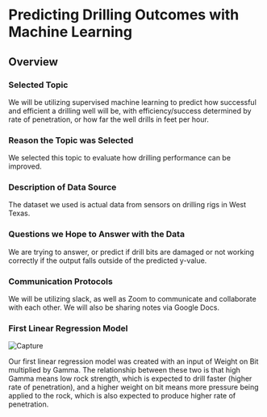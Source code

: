 # Predicting Drilling Outcomes with Machine Learning

## Overview

### Selected Topic

We will be utilizing supervised machine learning to predict how successful and efficient a drilling well will be, with efficiency/success determined by rate of penetration, or how far the well drills in feet per hour.

### Reason the Topic was Selected

We selected this topic to evaluate how drilling performance can be improved.

### Description of Data Source

The dataset we used is actual data from sensors on drilling rigs in West Texas.

### Questions we Hope to Answer with the Data

We are trying to answer, or predict if drill bits are damaged or not working correctly if the output falls outside of the predicted y-value.

### Communication Protocols

We will be utilizing slack, as well as Zoom to communicate and collaborate with each other. We will also be sharing notes via Google Docs.

### First Linear Regression Model

![Capture](https://user-images.githubusercontent.com/77767984/132602322-cff08710-bd66-498e-8656-b785fc20bfa8.PNG)


Our first linear regression model was created with an input of Weight on Bit multiplied by Gamma. The relationship between these two is that high Gamma means low rock strength, which is expected to drill faster (higher rate of penetration), and a higher weight on bit means more pressure being applied to the rock, which is also expected to produce higher rate of penetration.
